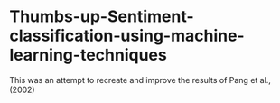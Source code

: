 # Thumbs-up-Sentiment-classification-using-machine-learning-techniques
This was an attempt to recreate and improve the results of  Pang et al.,(2002)
